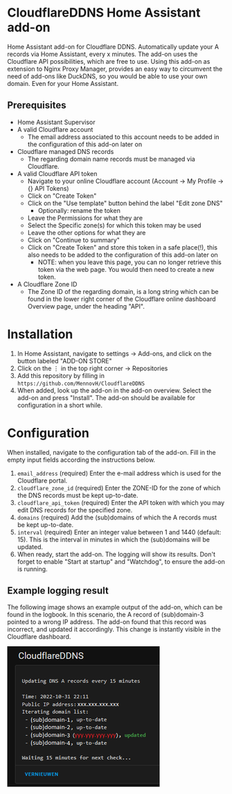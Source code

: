 # CloudflareDDNS Home Assistant add-on
Home Assistant add-on for Cloudflare DDNS.
Automatically update your A records via Home Assistant, every x minutes.
The add-on uses the Cloudflare API possibilities, which are free to use.
Using this add-on as extension to Nginx Proxy Manager, provides an easy way to circumvent the need of add-ons like DuckDNS, so you would be able to use your own domain. Even for your Home Assistant.

## Prerequisites
- Home Assistant Supervisor
- A valid Cloudflare account
  - The email address associated to this account needs to be added in the configuration of this add-on later on
- Cloudflare managed DNS records
  - The regarding domain name records must be managed via Cloudflare.
- A valid Cloudflare API token
  - Navigate to your online Cloudflare account (Account → My Profile → {} API Tokens)
  - Click on "Create Token"
  - Click on the "Use template" button behind the label "Edit zone DNS"
    - Optionally: rename the token
  - Leave the Permissions for what they are
  - Select the Specific zone(s) for which this token may be used
  - Leave the other options for what they are
  - Click on "Continue to summary"
  - Click on "Create Token" and store this token in a safe place(!), this also needs to be added to the configuration of this add-on later on
    - NOTE: when you leave this page, you can no longer retrieve this token via the web page. You would then need to create a new token.
- A Cloudflare Zone ID
  - The Zone ID of the regarding domain, is a long string which can be found in the lower right corner of the Cloudflare online dashboard Overview page, under the heading "API".

# Installation

1. In Home Assistant, navigate to settings → Add-ons, and click on the button labeled "ADD-ON STORE"
2. Click on the ⋮ in the top right corner → Repositories
3. Add this repository by filling in `https://github.com/MennovH/CloudflareDDNS`
4. When added, look up the add-on in the add-on overview. Select the add-on and press "Install". The add-on should be available for configuration in a short while.

# Configuration

When installed, navigate to the configuration tab of the add-on. Fill in the empty input fields according the instructions below.
1. `email_address` (required) Enter the e-mail address which is used for the Cloudflare portal.
2. `cloudflare_zone_id` (required) Enter the ZONE-ID for the zone of which the DNS records must be kept up-to-date.
3. `cloudflare_api_token` (required) Enter the API token with which you may edit DNS records for the specified zone.
4. `domains` (required) Add the (sub)domains of which the A records must be kept up-to-date.
5. `interval` (required) Enter an integer value between 1 and 1440 (default: 15). This is the interval in minutes in which the (sub)domains will be updated.
6. When ready, start the add-on. The logging will show its results. Don't forget to enable "Start at startup" and "Watchdog", to ensure the add-on is running.

## Example logging result

The following image shows an example output of the add-on, which can be found in the logbook. In this scenario, the A record of (sub)domain-3 pointed to a wrong IP address. The add-on found that this record was incorrect, and updated it accordingly. This change is instantly visible in the Cloudflare dashboard.

![CloudflareDDNS example logging][screenshot]

[screenshot]: https://raw.githubusercontent.com/MennovH/CloudflareDDNS/main/images/screenshot.png
